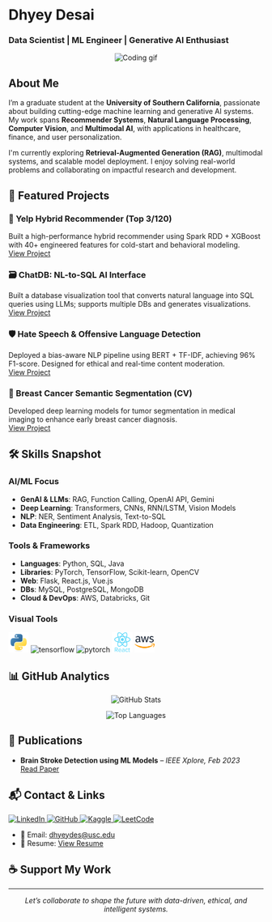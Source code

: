# Dhyey Desai
### Data Scientist | ML Engineer | Generative AI Enthusiast

<div align="center">
  <img src="https://media.giphy.com/media/SWoSkN6DxTszqIKEqv/giphy.gif" alt="Coding gif" width="400px">
</div>

## About Me

I’m a graduate student at the **University of Southern California**, passionate about building cutting-edge machine learning and generative AI systems. My work spans **Recommender Systems**, **Natural Language Processing**, **Computer Vision**, and **Multimodal AI**, with applications in healthcare, finance, and user personalization.

I'm currently exploring **Retrieval-Augmented Generation (RAG)**, multimodal systems, and scalable model deployment. I enjoy solving real-world problems and collaborating on impactful research and development.

## 🚀 Featured Projects

### 🧠 Yelp Hybrid Recommender (Top 3/120)
Built a high-performance hybrid recommender using Spark RDD + XGBoost with 40+ engineered features for cold-start and behavioral modeling.  
[View Project](https://github.com/DHYEY166/yelp-hybrid-recommender)

### 🗃️ ChatDB: NL-to-SQL AI Interface
Built a database visualization tool that converts natural language into SQL queries using LLMs; supports multiple DBs and generates visualizations.  
[View Project](https://github.com/DHYEY166/ChatDB)

### 🛡️ Hate Speech & Offensive Language Detection
Deployed a bias-aware NLP pipeline using BERT + TF-IDF, achieving 96% F1-score. Designed for ethical and real-time content moderation.  
[View Project](https://github.com/DHYEY166/Hate-Speech-and-Offensive-Language-Detection)

### 🧬 Breast Cancer Semantic Segmentation (CV)
Developed deep learning models for tumor segmentation in medical imaging to enhance early breast cancer diagnosis.  
[View Project](https://github.com/DHYEY166/BREAST_CANCER_SEMANTIC_SEGMENTATION)

## 🛠️ Skills Snapshot

### AI/ML Focus
- **GenAI & LLMs**: RAG, Function Calling, OpenAI API, Gemini
- **Deep Learning**: Transformers, CNNs, RNN/LSTM, Vision Models
- **NLP**: NER, Sentiment Analysis, Text-to-SQL
- **Data Engineering**: ETL, Spark RDD, Hadoop, Quantization

### Tools & Frameworks
- **Languages**: Python, SQL, Java
- **Libraries**: PyTorch, TensorFlow, Scikit-learn, OpenCV
- **Web**: Flask, React.js, Vue.js
- **DBs**: MySQL, PostgreSQL, MongoDB
- **Cloud & DevOps**: AWS, Databricks, Git

### Visual Tools
<p>
  <img src="https://raw.githubusercontent.com/devicons/devicon/master/icons/python/python-original.svg" alt="python" width="40"/>
  <img src="https://www.vectorlogo.zone/logos/tensorflow/tensorflow-icon.svg" alt="tensorflow" width="40"/>
  <img src="https://www.vectorlogo.zone/logos/pytorch/pytorch-icon.svg" alt="pytorch" width="40"/>
  <img src="https://raw.githubusercontent.com/devicons/devicon/master/icons/react/react-original-wordmark.svg" alt="react" width="40"/>
  <img src="https://raw.githubusercontent.com/devicons/devicon/master/icons/amazonwebservices/amazonwebservices-original-wordmark.svg" alt="aws" width="40"/>
</p>

## 📊 GitHub Analytics
<p align="center">
  <img src="https://github-readme-stats.vercel.app/api?username=dhyey166&show_icons=true&theme=radical" alt="GitHub Stats" />
</p>
<p align="center">
  <img src="https://github-readme-stats.vercel.app/api/top-langs/?username=dhyey166&layout=compact" alt="Top Languages" />
</p>

## 📎 Publications
- **Brain Stroke Detection using ML Models** – *IEEE Xplore, Feb 2023*  
  [Read Paper](https://ieeexplore.ieee.org/document/10092374)

## 📬 Contact & Links

<p align="left">
  <a href="https://www.linkedin.com/in/dhyey-desai-80659a216/">
    <img src="https://img.shields.io/badge/LinkedIn-0077B5?style=for-the-badge&logo=linkedin&logoColor=white" alt="LinkedIn"/>
  </a>
  <a href="https://github.com/DHYEY166">
    <img src="https://img.shields.io/badge/GitHub-100000?style=for-the-badge&logo=github&logoColor=white" alt="GitHub"/>
  </a>
  <a href="https://www.kaggle.com/dhyey166">
    <img src="https://img.shields.io/badge/Kaggle-20BEFF?style=for-the-badge&logo=kaggle&logoColor=white" alt="Kaggle"/>
  </a>
  <a href="https://leetcode.com/u/dhyey166">
    <img src="https://img.shields.io/badge/LeetCode-FFA116?style=for-the-badge&logo=leetcode&logoColor=black" alt="LeetCode"/>
  </a>
</p>

- 📧 Email: [dhyeydes@usc.edu](mailto:dhyeydes@usc.edu)
- 📄 Resume: [View Resume](https://drive.google.com/drive/folders/1HWRSyTlnmr6K0YvGM_2ryYaFB3tAvkN0?usp=share_link)

## ☕ Support My Work
---

<div align="center">
  <i>Let’s collaborate to shape the future with data-driven, ethical, and intelligent systems.</i>
</div>
